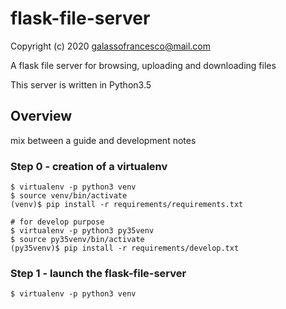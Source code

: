 # flask-file-server

Copyright (c) 2020 galassofrancesco@mail.com

A flask file server for browsing, uploading and downloading files

This server is written in Python3.5


## Overview

mix between a guide and development notes


### Step 0 - creation of a virtualenv

```
$ virtualenv -p python3 venv
$ source venv/bin/activate
(venv)$ pip install -r requirements/requirements.txt

# for develop purpose
$ virtualenv -p python3 py35venv
$ source py35venv/bin/activate
(py35venv)$ pip install -r requirements/develop.txt
```


### Step 1 - launch the flask-file-server

```
$ virtualenv -p python3 venv
```